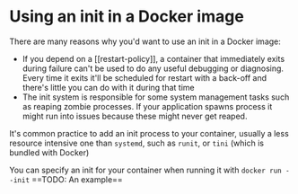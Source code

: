 # Using an init in a Docker image
There are many reasons why you'd want to use an init in a Docker image:
* If you depend on a [[restart-policy]], a container that immediately exits during failure can't be used to do any useful debugging or diagnosing. Every time it exits it'll be scheduled for restart with a back-off and there's little you can do with it during that time
* The init system is responsible for some system management tasks such as reaping zombie processes. If your application spawns process it might run into issues because these might never get reaped.

It's common practice to add an init process to your container, usually a less resource intensive one than `systemd`, such as `runit`, or `tini` (which is bundled with Docker)

You can specify an init for your container when running it with `docker run --init` ==TODO: An example==
